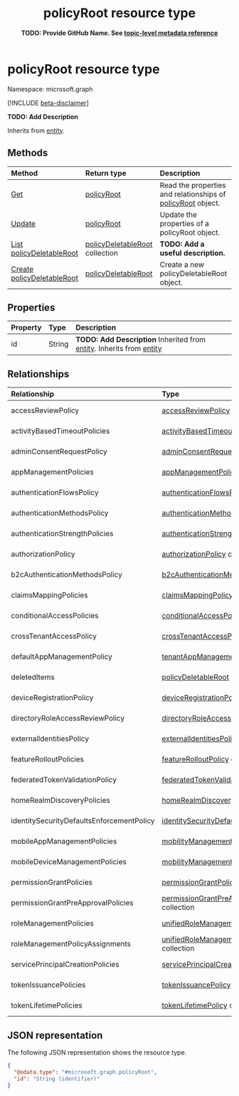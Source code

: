 ﻿---
title: "policyRoot resource type"
description: "**TODO: Add Description**"
author: "**TODO: Provide GitHub Name. See [topic-level metadata reference](https://eng.ms/docs/products/microsoft-graph-service/microsoft-graph/document-apis/metadata)**"
ms.date: 08/11/2025
ms.localizationpriority: medium
ms.subservice: "**TODO: Add MS subservice. See [topic-level metadata reference](https://eng.ms/docs/products/microsoft-graph-service/microsoft-graph/document-apis/metadata)**"
doc_type: resourcePageType
---

# policyRoot resource type

Namespace: microsoft.graph

[!INCLUDE [beta-disclaimer](../../includes/beta-disclaimer.md)]

**TODO: Add Description**


Inherits from [entity](../resources/entity.md).


## Methods
|Method|Return type|Description|
|:---|:---|:---|
|[Get](../api/policyroot-get.md)|[policyRoot](../resources/policyroot.md)|Read the properties and relationships of [policyRoot](../resources/policyroot.md) object.|
|[Update](../api/policyroot-update.md)|[policyRoot](../resources/policyroot.md)|Update the properties of a policyRoot object.|
|[List policyDeletableRoot](../api/policyroot-list-deleteditems.md)|[policyDeletableRoot](../resources/policydeletableroot.md) collection|**TODO: Add a useful description.**|
|[Create policyDeletableRoot](../api/policyroot-post-deleteditems.md)|[policyDeletableRoot](../resources/policydeletableroot.md)|Create a new policyDeletableRoot object.|

## Properties
|Property|Type|Description|
|:---|:---|:---|
|id|String|**TODO: Add Description** Inherited from [entity](../resources/entity.md). Inherits from [entity](../resources/entity.md)|

## Relationships
|Relationship|Type|Description|
|:---|:---|:---|
|accessReviewPolicy|[accessReviewPolicy](../resources/accessreviewpolicy.md)|**TODO: Add Description**|
|activityBasedTimeoutPolicies|[activityBasedTimeoutPolicy](../resources/activitybasedtimeoutpolicy.md) collection|**TODO: Add Description**|
|adminConsentRequestPolicy|[adminConsentRequestPolicy](../resources/adminconsentrequestpolicy.md)|**TODO: Add Description**|
|appManagementPolicies|[appManagementPolicy](../resources/appmanagementpolicy.md) collection|**TODO: Add Description**|
|authenticationFlowsPolicy|[authenticationFlowsPolicy](../resources/authenticationflowspolicy.md)|**TODO: Add Description**|
|authenticationMethodsPolicy|[authenticationMethodsPolicy](../resources/authenticationmethodspolicy.md)|**TODO: Add Description**|
|authenticationStrengthPolicies|[authenticationStrengthPolicy](../resources/authenticationstrengthpolicy.md) collection|**TODO: Add Description**|
|authorizationPolicy|[authorizationPolicy](../resources/authorizationpolicy.md) collection|**TODO: Add Description**|
|b2cAuthenticationMethodsPolicy|[b2cAuthenticationMethodsPolicy](../resources/b2cauthenticationmethodspolicy.md)|**TODO: Add Description**|
|claimsMappingPolicies|[claimsMappingPolicy](../resources/claimsmappingpolicy.md) collection|**TODO: Add Description**|
|conditionalAccessPolicies|[conditionalAccessPolicy](../resources/conditionalaccesspolicy.md) collection|**TODO: Add Description**|
|crossTenantAccessPolicy|[crossTenantAccessPolicy](../resources/crosstenantaccesspolicy.md)|**TODO: Add Description**|
|defaultAppManagementPolicy|[tenantAppManagementPolicy](../resources/tenantappmanagementpolicy.md)|**TODO: Add Description**|
|deletedItems|[policyDeletableRoot](../resources/policydeletableroot.md)|**TODO: Add Description**|
|deviceRegistrationPolicy|[deviceRegistrationPolicy](../resources/deviceregistrationpolicy.md)|**TODO: Add Description**|
|directoryRoleAccessReviewPolicy|[directoryRoleAccessReviewPolicy](../resources/directoryroleaccessreviewpolicy.md)|**TODO: Add Description**|
|externalIdentitiesPolicy|[externalIdentitiesPolicy](../resources/externalidentitiespolicy.md)|**TODO: Add Description**|
|featureRolloutPolicies|[featureRolloutPolicy](../resources/featurerolloutpolicy.md) collection|**TODO: Add Description**|
|federatedTokenValidationPolicy|[federatedTokenValidationPolicy](../resources/federatedtokenvalidationpolicy.md)|**TODO: Add Description**|
|homeRealmDiscoveryPolicies|[homeRealmDiscoveryPolicy](../resources/homerealmdiscoverypolicy.md) collection|**TODO: Add Description**|
|identitySecurityDefaultsEnforcementPolicy|[identitySecurityDefaultsEnforcementPolicy](../resources/identitysecuritydefaultsenforcementpolicy.md)|**TODO: Add Description**|
|mobileAppManagementPolicies|[mobilityManagementPolicy](../resources/mobilitymanagementpolicy.md) collection|**TODO: Add Description**|
|mobileDeviceManagementPolicies|[mobilityManagementPolicy](../resources/mobilitymanagementpolicy.md) collection|**TODO: Add Description**|
|permissionGrantPolicies|[permissionGrantPolicy](../resources/permissiongrantpolicy.md) collection|**TODO: Add Description**|
|permissionGrantPreApprovalPolicies|[permissionGrantPreApprovalPolicy](../resources/permissiongrantpreapprovalpolicy.md) collection|**TODO: Add Description**|
|roleManagementPolicies|[unifiedRoleManagementPolicy](../resources/unifiedrolemanagementpolicy.md) collection|**TODO: Add Description**|
|roleManagementPolicyAssignments|[unifiedRoleManagementPolicyAssignment](../resources/unifiedrolemanagementpolicyassignment.md) collection|**TODO: Add Description**|
|servicePrincipalCreationPolicies|[servicePrincipalCreationPolicy](../resources/serviceprincipalcreationpolicy.md) collection|**TODO: Add Description**|
|tokenIssuancePolicies|[tokenIssuancePolicy](../resources/tokenissuancepolicy.md) collection|**TODO: Add Description**|
|tokenLifetimePolicies|[tokenLifetimePolicy](../resources/tokenlifetimepolicy.md) collection|**TODO: Add Description**|

## JSON representation
The following JSON representation shows the resource type.
<!-- {
  "blockType": "resource",
  "keyProperty": "id",
  "@odata.type": "microsoft.graph.policyRoot",
  "baseType": "microsoft.graph.entity",
  "openType": false
}
-->
``` json
{
  "@odata.type": "#microsoft.graph.policyRoot",
  "id": "String (identifier)"
}
```

